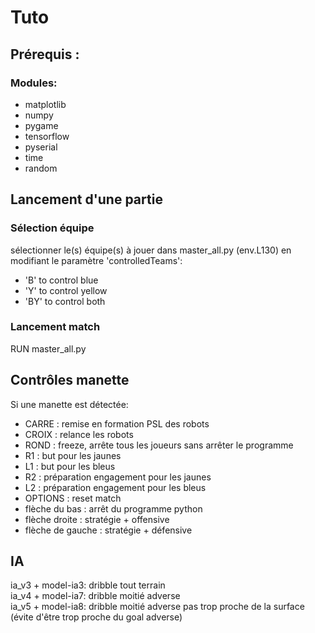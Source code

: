 # Tuto
## Prérequis :
### Modules:  
* matplotlib
* numpy
* pygame
* tensorflow
* pyserial
* time
* random

## Lancement d'une partie
### Sélection équipe
sélectionner le(s) équipe(s) à jouer dans master_all.py (env.L130) en modifiant le paramètre 'controlledTeams':  
* 'B' to control blue  
* 'Y' to control yellow  
* 'BY' to control both   

### Lancement match
RUN  master_all.py


## Contrôles manette
Si une manette est détectée:
* CARRE : remise en formation PSL des robots
* CROIX : relance les robots
* ROND : freeze, arrête tous les joueurs sans arrêter le programme
* R1 : but pour les jaunes
* L1 : but pour les bleus
* R2 : préparation engagement pour les jaunes
* L2 : préparation engagement pour les bleus
* OPTIONS : reset match
* flèche du bas : arrêt du programme python
* flèche droite : stratégie + offensive
* flèche de gauche : stratégie + défensive


## IA  
ia_v3 + model-ia3: dribble tout terrain  
ia_v4 + model-ia7: dribble moitié adverse  
ia_v5 + model-ia8: dribble moitié adverse pas trop proche de la surface (évite d'être trop proche du goal adverse)
